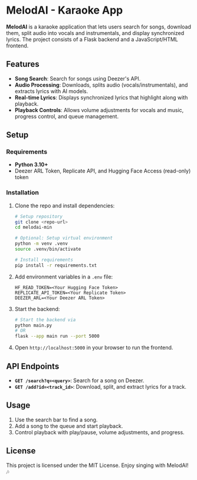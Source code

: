 # MelodAI - Karaoke App

**MelodAI** is a karaoke application that lets users search for songs, download them, split audio into vocals and instrumentals, and display synchronized lyrics. The project consists of a Flask backend and a JavaScript/HTML frontend.

## Features

- **Song Search**: Search for songs using Deezer's API.
- **Audio Processing**: Downloads, splits audio (vocals/instrumentals), and extracts lyrics with AI models.
- **Real-time Lyrics**: Displays synchronized lyrics that highlight along with playback.
- **Playback Controls**: Allows volume adjustments for vocals and music, progress control, and queue management.

## Setup

### Requirements

- **Python 3.10+**
- Deezer ARL Token, Replicate API, and Hugging Face Access (read-only) token

### Installation

1. Clone the repo and install dependencies:
   ```bash
   # Setup repository
   git clone <repo-url>
   cd melodai-min

   # Optional: Setup virtual environment
   python -m venv .venv
   source .venv/bin/activate

   # Install requirements
   pip install -r requirements.txt
   ```
2. Add environment variables in a `.env` file:
   ```plaintext
   HF_READ_TOKEN=<Your Hugging Face Token>
   REPLICATE_API_TOKEN=<Your Replicate Token>
   DEEZER_ARL=<Your Deezer ARL Token>
   ```
3. Start the backend:
   ```bash
   # Start the backend via
   python main.py
   # OR
   flask --app main run --port 5000
   ```
4. Open `http://localhost:5000` in your browser to run the frontend.

## API Endpoints

- **`GET /search?q=<query>`**: Search for a song on Deezer.
- **`GET /add?id=<track_id>`**: Download, split, and extract lyrics for a track.

## Usage

1. Use the search bar to find a song.
2. Add a song to the queue and start playback.
3. Control playback with play/pause, volume adjustments, and progress.

## License

This project is licensed under the MIT License. Enjoy singing with MelodAI! 🎶
